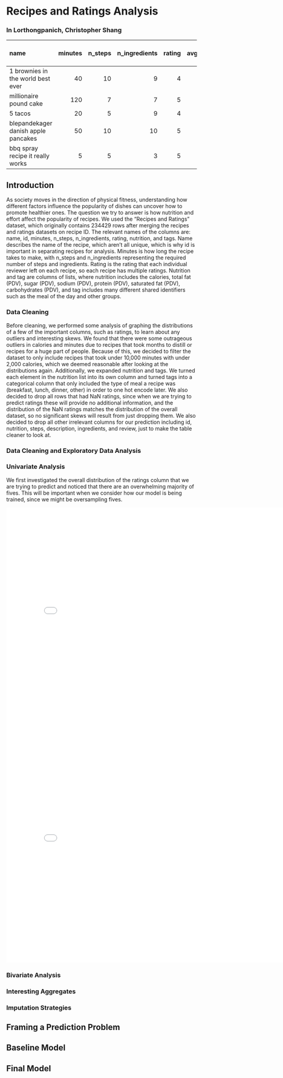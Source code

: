 # Recipes and Ratings Analysis

### In Lorthongpanich, Christopher Shang

| name                                    |   minutes |   n_steps |   n_ingredients |   rating |   avg_rating |   calories |   total fat (PDV) |   sugar (PDV) |   sodium (PDV) |   protein (PDV) |   saturated fat (PDV) |   carbohydrates (PDV) | meal      |
|:----------------------------------------|----------:|----------:|----------------:|---------:|-------------:|-----------:|------------------:|--------------:|---------------:|----------------:|----------------------:|----------------------:|:----------|
| 1 brownies in the world    best ever    |        40 |        10 |               9 |        4 |         4    |      138.4 |                10 |            50 |              3 |               3 |                    19 |                     6 | lunch     |
| millionaire pound cake                  |       120 |         7 |               7 |        5 |         5    |      878.3 |                63 |           326 |             13 |              20 |                   123 |                    39 | dinner    |
| 5 tacos                                 |        20 |         5 |               9 |        4 |         4    |      249.4 |                26 |             4 |              6 |              39 |                    39 |                     0 | dinner    |
| blepandekager   danish   apple pancakes |        50 |        10 |              10 |        5 |         5    |      358.2 |                30 |            62 |             14 |              19 |                    54 |                    12 | breakfast |
| bbq spray recipe    it really works     |         5 |         5 |               3 |        5 |         4.75 |       47.2 |                 0 |             2 |              0 |               0 |                     0 |                     0 | breakfast |

## Introduction

As society moves in the direction of physical fitness, understanding how different factors influence the popularity of dishes can uncover how to promote healthier ones. The question we try to answer is how nutrition and effort affect the popularity of recipes. We used the “Recipes and Ratings” dataset, which originally contains 234429 rows after merging the recipes and ratings datasets on recipe ID. The relevant names of the columns are: name, id, minutes, n_steps, n_ingredients, rating, nutrition, and tags. Name describes the name of the recipe, which aren’t all unique, which is why id is important in separating recipes for analysis. Minutes is how long the recipe takes to make, with n_steps and n_ingredients representing the required number of steps and ingredients. Rating is the rating that each individual reviewer left on each recipe, so each recipe has multiple ratings. Nutrition and tag are columns of lists, where nutrition includes the calories, total fat (PDV), sugar (PDV), sodium (PDV), protein (PDV), saturated fat (PDV), carbohydrates (PDV), and tag includes many different shared identifiers such as the meal of the day and other groups.

### Data Cleaning

Before cleaning, we performed some analysis of graphing the distributions of a few of the important columns, such as ratings, to learn about any outliers and interesting skews. We found that there were some outrageous outliers in calories and minutes due to recipes that took months to distill or recipes for a huge part of people. Because of this, we decided to filter the dataset to only include recipes that took under 10,000 minutes with under 2,000 calories, which we deemed reasonable after looking at the distributions again. Additionally, we expanded nutrition and tags. We turned each element in the nutrition list into its own column and turned tags into a categorical column that only included the type of meal a recipe was (breakfast, lunch, dinner, other) in order to one hot encode later. We also decided to drop all rows that had NaN ratings, since when we are trying to predict ratings these will provide no additional information, and the distribution of the NaN ratings matches the distribution of the overall dataset, so no significant skews will result from just dropping them. We also decided to drop all other irrelevant columns for our prediction including id, nutrition, steps, description, ingredients, and review, just to make the table cleaner to look at.

### Data Cleaning and Exploratory Data Analysis

### Univariate Analysis

We first investigated the overall distribution of the ratings column that we are trying to predict and noticed that there are an overwhelming majority of fives. This will be important when we consider how our model is being trained, since we might be oversampling fives.

<iframe
  src="assets/avg-rating-bar.html"
  width="800"
  height="600"
  frameborder="0"
></iframe>

<iframe
  src="assets/meal-bar.html"
  width="800"
  height="600"
  frameborder="0"
></iframe>

### Bivariate Analysis



### Interesting Aggregates

### Imputation Strategies

## Framing a Prediction Problem

## Baseline Model

## Final Model

